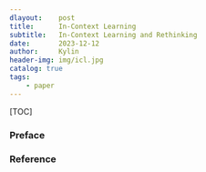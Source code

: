 ```yaml
---
dlayout:    post
title:      In-Context Learning
subtitle:   In-Context Learning and Rethinking
date:       2023-12-12
author:     Kylin
header-img: img/icl.jpg
catalog: true
tags:
    - paper
---
```




[TOC]



### Preface







### Reference

[^1]: 生成模型（二）：In-Context Learning 简介 https://juejin.cn/post/7200699300338499641
[^ 2]: Brown, Tom, et al. "Language models are few-shot learners." *Advances in neural information processing systems* 33 (2020): 1877-1901.
[^3]: Work, What Makes In-Context Learning. "Rethinking the Role of Demonstrations: What Makes In-Context Learning Work?."
[^4]: In Context Learning 详解 https://zhuanlan.zhihu.com/p/625132917
